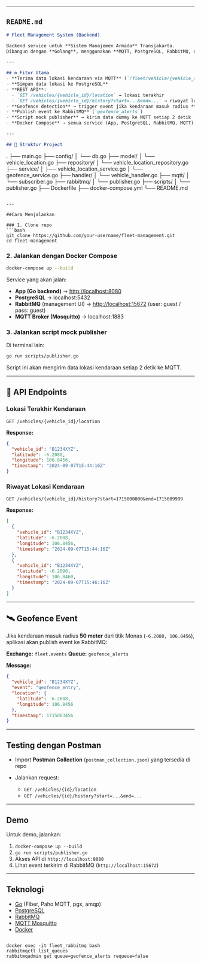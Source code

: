 
---

## `README.md`

```markdown
# Fleet Management System (Backend)

Backend service untuk **Sistem Manajemen Armada** Transjakarta.  
Dibangun dengan **Golang**, menggunakan **MQTT, PostgreSQL, RabbitMQ, dan Docker**.

---

## ⚙️ Fitur Utama
- **Terima data lokasi kendaraan via MQTT** (`/fleet/vehicle/{vehicle_id}/location`)
- **Simpan data lokasi ke PostgreSQL**
- **REST API**:
  - `GET /vehicles/{vehicle_id}/location` → lokasi terakhir
  - `GET /vehicles/{vehicle_id}/history?start=...&end=...` → riwayat lokasi
- **Geofence detection** → trigger event jika kendaraan masuk radius **50m**
- **Publish event ke RabbitMQ** (`geofence_alerts`)
- **Script mock publisher** → kirim data dummy ke MQTT setiap 2 detik
- **Docker Compose** → semua service (App, PostgreSQL, RabbitMQ, MQTT) jalan otomatis

---

## 📂 Struktur Project
```

.
├── main.go
├── config/
│   └── db.go
├── model/
│   └── vehicle\_location.go
├── repository/
│   └── vehicle\_location\_repository.go
├── service/
│   ├── vehicle\_location\_service.go
│   └── geofence\_service.go
├── handler/
│   └── vehicle\_handler.go
├── mqtt/
│   └── subscriber.go
├── rabbitmq/
│   └── publisher.go
├── scripts/
│   └── publisher.go
├── Dockerfile
├── docker-compose.yml
└── README.md

````

---

##Cara Menjalankan

### 1. Clone repo
```bash
git clone https://github.com/your-username/fleet-management.git
cd fleet-management
````

### 2. Jalankan dengan Docker Compose

```bash
docker-compose up --build
```

Service yang akan jalan:

* **App (Go backend)** → [http://localhost:8080](http://localhost:8080)
* **PostgreSQL** → localhost:5432
* **RabbitMQ** (management UI) → [http://localhost:15672](http://localhost:15672) (user: guest / pass: guest)
* **MQTT Broker (Mosquitto)** → localhost:1883

### 3. Jalankan script mock publisher

Di terminal lain:

```bash
go run scripts/publisher.go
```

Script ini akan mengirim data lokasi kendaraan setiap 2 detik ke MQTT.

---

## 📡 API Endpoints

### Lokasi Terakhir Kendaraan

```http
GET /vehicles/{vehicle_id}/location
```

**Response:**

```json
{
  "vehicle_id": "B1234XYZ",
  "latitude": -6.2088,
  "longitude": 106.8456,
  "timestamp": "2024-09-07T15:44:16Z"
}
```

### Riwayat Lokasi Kendaraan

```http
GET /vehicles/{vehicle_id}/history?start=1715000000&end=1715009999
```

**Response:**

```json
[
  {
    "vehicle_id": "B1234XYZ",
    "latitude": -6.2088,
    "longitude": 106.8456,
    "timestamp": "2024-09-07T15:44:16Z"
  },
  {
    "vehicle_id": "B1234XYZ",
    "latitude": -6.2090,
    "longitude": 106.8460,
    "timestamp": "2024-09-07T15:46:16Z"
  }
]
```

---

## 🛰️ Geofence Event

Jika kendaraan masuk radius **50 meter** dari titik Monas (`-6.2088, 106.8456`), aplikasi akan publish event ke RabbitMQ:

**Exchange:** `fleet.events`
**Queue:** `geofence_alerts`

**Message:**

```json
{
  "vehicle_id": "B1234XYZ",
  "event": "geofence_entry",
  "location": {
    "latitude": -6.2088,
    "longitude": 106.8456
  },
  "timestamp": 1715003456
}
```

---

## Testing dengan Postman

* Import **Postman Collection** (`postman_collection.json`) yang tersedia di repo
* Jalankan request:

  * `GET /vehicles/{id}/location`
  * `GET /vehicles/{id}/history?start=...&end=...`

---

## Demo

Untuk demo, jalankan:

1. `docker-compose up --build`
2. `go run scripts/publisher.go`
3. Akses API di `http://localhost:8080`
4. Lihat event terkirim di RabbitMQ (`http://localhost:15672`)

---

## Teknologi

* [Go](https://go.dev/) (Fiber, Paho MQTT, pgx, amqp)
* [PostgreSQL](https://www.postgresql.org/)
* [RabbitMQ](https://www.rabbitmq.com/)
* [MQTT Mosquitto](https://mosquitto.org/)
* [Docker](https://www.docker.com/)

```

docker exec -it fleet_rabbitmq bash
rabbitmqctl list_queues
rabbitmqadmin get queue=geofence_alerts requeue=false
